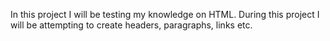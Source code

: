 In this project I will be testing my knowledge on HTML.
During this project I will be attempting to create headers, paragraphs, links etc.